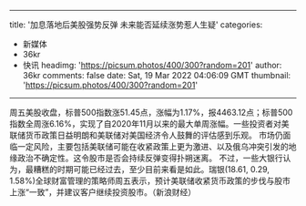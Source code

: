 
---
title: '加息落地后美股强势反弹 未来能否延续涨势惹人生疑'
categories: 
 - 新媒体
 - 36kr
 - 快讯
headimg: 'https://picsum.photos/400/300?random=201'
author: 36kr
comments: false
date: Sat, 19 Mar 2022 04:06:09 GMT
thumbnail: 'https://picsum.photos/400/300?random=201'
---

<div>   
周五美股收盘，标普500指数涨51.45点，涨幅为1.17%，报4463.12点；标普500指数全周涨6.16%，实现了自2020年11月以来的最大单周涨幅。一些投资者对美联储货币政策日益明朗和美联储对美国经济令人鼓舞的评估感到乐观。
市场仍面临一定风险，主要包括美联储可能在收紧政策上更为激进、以及俄乌冲突引发的地缘政治不确定性。这令股市是否会持续反弹变得扑朔迷离。
不过，一些大银行认为，最糟糕的时期可能已经过去，至少目前来看是如此。瑞银(18.61, 0.29, 1.58%)全球财富管理的策略师周五表示，预计美联储收紧货币政策的步伐与股市上涨“一致”，并建议客户继续投资股市。（新浪财经）  
</div>
            